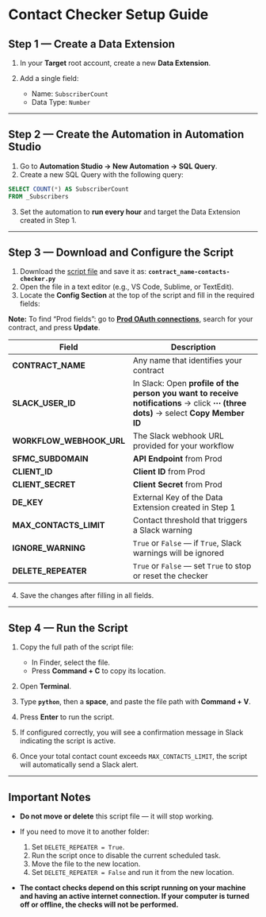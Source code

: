 # Contact Checker Setup Guide

## Step 1 — Create a Data Extension

1. In your **Target** root account, create a new **Data Extension**.
2. Add a single field:

   * Name: `SubscriberCount`
   * Data Type: `Number`

---

## Step 2 — Create the Automation in Automation Studio

1. Go to **Automation Studio → New Automation → SQL Query**.
2. Create a new SQL Query with the following query:

```sql
SELECT COUNT(*) AS SubscriberCount
FROM _Subscribers
```

3. Set the automation to **run every hour** and target the Data Extension created in Step 1.

---

## Step 3 — Download and Configure the Script

1. Download the [script file](https://github.com/perites/ETContactsChecker/blob/master/contacts-checker.py) and save it as:
   **`contract_name-contacts-checker.py`**
2. Open the file in a text editor (e.g., VS Code, Sublime, or TextEdit).
3. Locate the **Config Section** at the top of the script and fill in the required fields:

**Note:** To find “Prod fields”: go to [**Prod OAuth connections**](https://prodepc.com/pages/brand/oauth-connection), search for your contract, and press **Update**.

| Field                    | Description                                                   |
| ------------------------ | ------------------------------------------------------------- |
| **CONTRACT_NAME**        | Any name that identifies your contract                        |
| **SLACK_USER_ID**        | In Slack: Open **profile of the person you want to receive notifications** → click **⋯ (three dots)** → select **Copy Member ID**|
| **WORKFLOW_WEBHOOK_URL** | The Slack webhook URL provided for your workflow              |
| **SFMC_SUBDOMAIN**       | **API Endpoint** from Prod                                    |
| **CLIENT_ID**            | **Client ID** from Prod                                       |
| **CLIENT_SECRET**        | **Client Secret** from Prod                                   |
| **DE_KEY**               | External Key of the Data Extension created in Step 1          |
| **MAX_CONTACTS_LIMIT**   | Contact threshold that triggers a Slack warning               |
| **IGNORE_WARNING**       | `True` or `False` — if `True`, Slack warnings will be ignored |
| **DELETE_REPEATER**      | `True` or `False` — set `True` to stop or reset the checker   |

4. Save the changes after filling in all fields.

---

## Step 4 — Run the Script

1. Copy the full path of the script file:

   * In Finder, select the file.
   * Press **Command + C** to copy its location.
2. Open **Terminal**.
3. Type **`python`**, then a **space**, and paste the file path with **Command + V**.
4. Press **Enter** to run the script.
5. If configured correctly, you will see a confirmation message in Slack indicating the script is active.
6. Once your total contact count exceeds `MAX_CONTACTS_LIMIT`, the script will automatically send a Slack alert.

---

## Important Notes

* **Do not move or delete** this script file — it will stop working.
* If you need to move it to another folder:

  1. Set `DELETE_REPEATER = True`.
  2. Run the script once to disable the current scheduled task.
  3. Move the file to the new location.
  4. Set `DELETE_REPEATER = False` and run it from the new location.
* **The contact checks depend on this script **running on your machine** and having an active internet connection. If your computer is turned off or offline, the checks will not be performed.**
